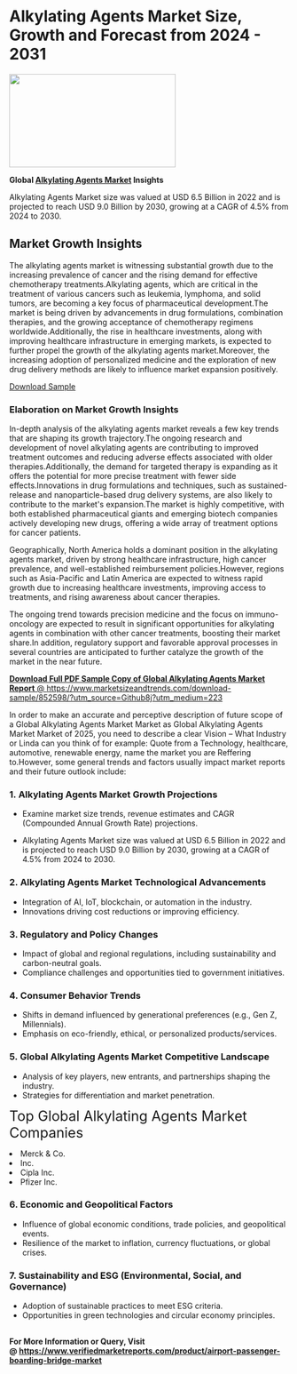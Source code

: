 <H1>Alkylating Agents Market Size, Growth and Forecast from 2024 - 2031</H1><img class="aligncenter size-medium wp-image-584254" src="https://thirdeyenews.in/wp-content/uploads/2024/09/Global-Market-Research-300x168.jpeg" alt="" width="300" height="168" /><p><strong>Global&nbsp;<a href="https://www.marketsizeandtrends.com/download-sample/852598/?utm_source=Github8j?utm_medium=223">Alkylating Agents Market</a> Insights</strong></p><p>Alkylating Agents Market size was valued at USD 6.5 Billion in 2022 and is projected to reach USD 9.0 Billion by 2030, growing at a CAGR of 4.5% from 2024 to 2030.</p><p><h2>Market Growth Insights</h2> <p>The alkylating agents market is witnessing substantial growth due to the increasing prevalence of cancer and the rising demand for effective chemotherapy treatments.Alkylating agents, which are critical in the treatment of various cancers such as leukemia, lymphoma, and solid tumors, are becoming a key focus of pharmaceutical development.The market is being driven by advancements in drug formulations, combination therapies, and the growing acceptance of chemotherapy regimens worldwide.Additionally, the rise in healthcare investments, along with improving healthcare infrastructure in emerging markets, is expected to further propel the growth of the alkylating agents market.Moreover, the increasing adoption of personalized medicine and the exploration of new drug delivery methods are likely to influence market expansion positively.<p><a href="sample_link" target="_blank">Download Sample</a></p> <h3>Elaboration on Market Growth Insights</h3> <p>In-depth analysis of the alkylating agents market reveals a few key trends that are shaping its growth trajectory.The ongoing research and development of novel alkylating agents are contributing to improved treatment outcomes and reducing adverse effects associated with older therapies.Additionally, the demand for targeted therapy is expanding as it offers the potential for more precise treatment with fewer side effects.Innovations in drug formulations and techniques, such as sustained-release and nanoparticle-based drug delivery systems, are also likely to contribute to the market's expansion.The market is highly competitive, with both established pharmaceutical giants and emerging biotech companies actively developing new drugs, offering a wide array of treatment options for cancer patients.<p>Geographically, North America holds a dominant position in the alkylating agents market, driven by strong healthcare infrastructure, high cancer prevalence, and well-established reimbursement policies.However, regions such as Asia-Pacific and Latin America are expected to witness rapid growth due to increasing healthcare investments, improving access to treatments, and rising awareness about cancer therapies.<p>The ongoing trend towards precision medicine and the focus on immuno-oncology are expected to result in significant opportunities for alkylating agents in combination with other cancer treatments, boosting their market share.In addition, regulatory support and favorable approval processes in several countries are anticipated to further catalyze the growth of the market in the near future.<p><a href="more_link" target="_blank"></p><p><span class=""><strong>Download Full PDF Sample Copy of Global Alkylating Agents Market Report</strong> @ <a href="https://www.marketsizeandtrends.com/download-sample/852598/?utm_source=Github8j?utm_medium=223" target="_blank">https://www.marketsizeandtrends.com/download-sample/852598/?utm_source=Github8j?utm_medium=223</a></span></p><p>In order to make an accurate and perceptive description of future scope of a Global&nbsp;Alkylating Agents Market Market as Global&nbsp;Alkylating Agents Market Market of 2025, you need to describe a clear Vision &ndash; What Industry or Linda can you think of for example: Quote from a Technology, healthcare, automotive, renewable energy, name the market you are Reffering to.However, some general trends and factors usually impact market reports and their future outlook include:</p><h3>1.&nbsp;<strong>Alkylating Agents Market Growth Projections</strong></h3><ul><li>Examine market size trends, revenue estimates and CAGR (Compounded Annual Growth Rate) projections.</li><li><p>Alkylating Agents Market size was valued at USD 6.5 Billion in 2022 and is projected to reach USD 9.0 Billion by 2030, growing at a CAGR of 4.5% from 2024 to 2030.</p></li></ul><h3>2.&nbsp;<strong>Alkylating Agents Market Technological Advancements</strong></h3><ul><li>Integration of AI, IoT, blockchain, or automation in the industry.</li><li>Innovations driving cost reductions or improving efficiency.</li></ul><h3>3.&nbsp;<strong>Regulatory and Policy Changes</strong></h3><ul><li>Impact of global and regional regulations, including sustainability and carbon-neutral goals.</li><li>Compliance challenges and opportunities tied to government initiatives.</li></ul><h3>4.&nbsp;<strong>Consumer Behavior Trends</strong></h3><ul><li>Shifts in demand influenced by generational preferences (e.g., Gen Z, Millennials).</li><li>Emphasis on eco-friendly, ethical, or personalized products/services.</li></ul><h3>5.&nbsp;<strong>Global Alkylating Agents Market Competitive Landscape</strong></h3><ul><li>Analysis of key players, new entrants, and partnerships shaping the industry.</li><li>Strategies for differentiation and market penetration.</li></ul><p data-pm-slice="1 1 []"><span style="color: inherit; font-family: inherit; font-size: 25px;">Top Global Alkylating Agents Market Companies</span></p><div class="" data-test-id=""><p><li>Merck & Co.</li><li> Inc.</li><li> Cipla Inc.</li><li> Pfizer Inc.</li></p></div><h3>6.&nbsp;<strong>Economic and Geopolitical Factors</strong></h3><ul><li>Influence of global economic conditions, trade policies, and geopolitical events.</li><li>Resilience of the market to inflation, currency fluctuations, or global crises.</li></ul><h3>7.&nbsp;<strong>Sustainability and ESG (Environmental, Social, and Governance)</strong></h3><ul><li>Adoption of sustainable practices to meet ESG criteria.</li><li>Opportunities in green technologies and circular economy principles.</li></ul><h2><strong style="font-size: 14px;">For More Information or Query, Visit @&nbsp;</strong><a style="background-color: #ffffff; font-size: 14px;" href="https://www.marketsizeandtrends.com/report/alkylating-agents-market/" target="_blank">https://www.verifiedmarketreports.com/product/airport-passenger-boarding-bridge-market</a></h2>